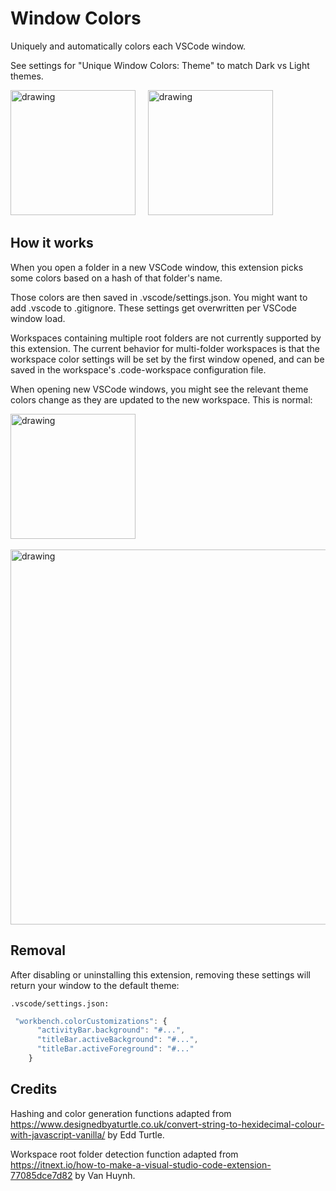 # Window Colors

Uniquely and automatically colors each VSCode window.

See settings for "Unique Window Colors: Theme" to match Dark vs Light themes.

<img src="https://raw.githubusercontent.com/stuartcrobinson/unique-window-colors/master/darkExample.png" alt="drawing" width="200"/> &nbsp;&nbsp;&nbsp;
<img src="https://raw.githubusercontent.com/stuartcrobinson/unique-window-colors/master/lightExample.png" alt="drawing" width="200"/>


## How it works

When you open a folder in a new VSCode window, this extension picks some colors based on a hash of that folder's name.

Those colors are then saved in .vscode/settings.json.  You might want to add .vscode to .gitignore.  These settings get overwritten per VSCode window load.

Workspaces containing multiple root folders are not currently supported by this extension.  The current behavior for multi-folder workspaces is that the workspace color settings will be set by the first window opened, and can be saved in the workspace's .code-workspace configuration file.

When opening new VSCode windows, you might see the relevant theme colors change as they are updated to the new workspace.  This is normal:

<img src="https://github.com/stuartcrobinson/unique-window-colors/blob/master/colorflicker.gif?raw=true" alt="drawing" width="200"/>
<br><br>
<img src="https://raw.githubusercontent.com/stuartcrobinson/unique-window-colors/master/liveExample.png" alt="drawing" width="600"/>

## Removal

After disabling or uninstalling this extension, removing these settings will return your window to the default theme:

`.vscode/settings.json:`
```javascript
 "workbench.colorCustomizations": {
      "activityBar.background": "#...",
      "titleBar.activeBackground": "#...",
      "titleBar.activeForeground": "#..."
    }
```


## Credits

Hashing and color generation functions adapted from https://www.designedbyaturtle.co.uk/convert-string-to-hexidecimal-colour-with-javascript-vanilla/ by Edd Turtle.

Workspace root folder detection function adapted from https://itnext.io/how-to-make-a-visual-studio-code-extension-77085dce7d82 by Van Huynh.